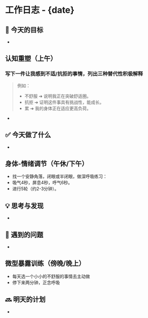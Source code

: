 # 工作日志 - {date}

## 🎯 今天的目标
- 

## 认知重塑（上午）
### 写下一件让我感到不适/抗拒的事情，列出三种替代性积极解释
> 例如：	
> -	不舒服 ➔ 说明我正在突破舒适圈。
> -	抗拒 ➔ 证明这件事具有挑战性，能成长。
> -	累 ➔ 我的身体正在适应更高负荷。
- 

## ✅ 今天做了什么
- 

## 身体-情绪调节（午休/下午）
- 	找一个安静角落，闭眼或半闭眼，做深呼吸练习：
-	吸气4秒，屏息4秒，呼气6秒。
-	进行5轮（约2-3分钟）。

## 💡 思考与发现
- 

## 🧱 遇到的问题
- 

## 微型暴露训练（傍晚/晚上）
- 每天选一个小小的不舒服的事情去主动做
- 停下来两分钟，正念呼吸

## 🔜 明天的计划
- 
